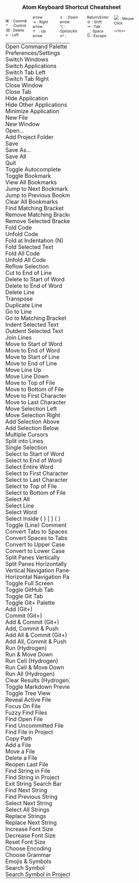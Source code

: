 <style>
  .col2 {
    columns: 2 200px;         /* number of columns & width in pixels*/
    -webkit-columns: 2 200px; /* chrome, safari */
    -moz-columns: 2 200px;    /* firefox */
  }
  .col3 {
    columns: 3 100px;
    -webkit-columns: 3 100px;
    -moz-columns: 3 100px;
  }

  .col4 {
    columns: 4 50px;
    -webkit-columns: 4 50px;
    -moz-columns: 4 50px;
  }

  .col5 {
    columns: 5 25px;
    -webkit-columns: 5 25px;
    -moz-columns: 5 25px;
  }

  table tr {
    border-collapse: collapse;
    white-space:nowrap;
  }

  table td {
   padding:0; margin:0;
   border-collapse: collapse;
 }
 body{ /* Normal  */
      font-size: 12px;
  }

  td {  /* Table  */
  font-size: 18px;

  }

</style>

<center>
<h2>Atom Keyboard Shortcut Cheatsheet</h2>
</center>


<div style="text-align: center;">
    <div style="display: inline-block; text-align: left">
      <div class="col5">

<!--More-->

⌘ &nbsp;: Comm&
</br>
⌃ &nbsp; : Control
</br>
⌫ : Delete
</br>
← : Left arrow
</br>
→ : Right arrow
</br>
↑ &nbsp; : Up arrow
</br>
↓ &nbsp; : Down arrow
</br>
⌥ : Option/Alt
</br>
↩ : Return/Enter
</br>
⇧ : Shift
</br>
⇥ : Tab
</br>
&nbsp;⎵ : Space
</br>
⎋ : Escape
</br>
![](http://tobiasahlin.com/static/cursors/default.png) : Mouse Click

    </div>
  </div>
</div>

<div class="col2">

|| |
|----------------------------------------|-----------|
| Open Command Palette                   | ⌘ ⇧ P     |
| Preferences/Settings                   | ⌘ ,       |
| Switch Windows                         | ⌘ `       |
| Switch Applications                    | ⌘ ⇥       |
| Switch Tab Left                        | ⌘ ⇧ {     |
| Switch Tab Right                       | ⌘ ⇧ }     |
| Close Window                           | ⌘ W       |
| Close Tab                              | ⌘ ⇧ W     |
| Hide Application                       | ⌘ H       |
| Hide Other Applications                | ⌥ ⌘ H     |
| Minimize Application                   | ⌘ M       |
| New File                               | ⌘ N       |
| New Window                             | ⌘ ⇧ N     |
| Open...                                | ⌘ O       |
| Add Project Folder                     | ⌘ ⇧ O     |
| Save                                   | ⌘ S       |
| Save As...                             | ⌘ ⇧ S     |
| Save All                               | ⌥ ⇧ S     |
| Quit                                   | ⌘ Q       |
| Toggle Autocomplete                    | ⌃ ␣       |
| Toggle Bookmark                        | ⌘ `F2`    |
| View All Bookmarks                     | ⌃ `F2`    |
| Jump to Next Bookmark                  | `F2`      |
| Jump to Previous Bookmark              | ⇧ `F2`    |
| Clear All Bookmarks                    |  ⌘ ⇧ `F2` |
| Find Matching Bracket                  | ⌃ M       |
| Remove Matching Bracket                | ^ ⌫       |
| Remove Selected Bracket                | ^ ]       |
| Fold Code                              | ⌥ ⌘ [     |
| Unfold Code                            | ⌥ ⌘ ]     |
| Fold at Indentation (N)                | ⌘ K ⌘ N   |
| Fold Selected Text                     | ⌥ ⌘ ⌃ F   |
| Fold All Code                          | ⌥ ⌘ {     |
| Unfold All Code                        | ⌥ ⌘ }     |
| Reflow Selection                       | ⌥ ⌘ Q     |
| Cut to End of Line                     | ⌃ K       |
| Delete to Start of Word                | ⌥ ⌫       |
| Delete to End of Word                  | ⌥ D       |
| Delete Line                            | ⌃ ⇧ K     |
| Transpose                              | ⌃ T       |
| Duplicate Line                         | ⌘ ⇧ D     |
| Go to Line                             | ⌃ G       |
| Go to Matching Bracket                 | ⌃ M       |
| Indent Selected Text                   | ⌘ ]       |
| Outdent Selected Text                  | ⌘ [       |
| Join Lines                             | ⌘ J       |
| Move to Start of Word                  | ⌥ B       |
| Move to End of Word                    | ⌥ F       |
| Move to Start of Line                  | ⌃ A       |
| Move to End of Line                    | ⌃ E       |
| Move Line Up                           | ⌘ ⌃ ↑     |
| Move Line Down                         | ⌘ ⌃ ↓     |
| Move to Top of File                    | ⌘ ↑       |
| Move to Bottom of File                 | ⌘ ↓       |
| Move to First Character                | ⌘ ←       |
| Move to Last Character                 | ⌘ →       |
| Move Selection Left                    | ⌘ ⌃  ←    |
| Move Selection Right                   | ⌘ ⌃  →    |
| Add Selection Above                    | ⌃ ⇧ ↑     |
| Add Selection Below                    | ⌃ ⇧ ↓     |
| Multiple Cursors                       | ⌥ ⌘ ![](http://tobiasahlin.com/static/cursors/default.png) |
| Split into Lines                       | ⌘ ⇧ L     |
| Single Selection                       | ⎋         |
| Select to Start of Word                | ⌥ ⇧ ←     |
| Select to End of Word                  | ⌥ ⇧ →     |
| Select Entire Word                     | ⌃ ⇧ W     |
| Select to First Character              | ⌘ ⇧ ←     |
| Select to Last Character               | ⌘ ⇧ →     |
| Select to Top of File                  | ⌘ ⇧ ↑     |
| Select to Bottom of File               | ⌘ ⇧ ↓     |
| Select All                             | ⌘ A       |
| Select Line                            | ⌘ L       |
| Select Word                            | ⌃ ⇧ W     |
| Select Inside { } [ ] ( )              | ⌃ ⌘ M     |
| Toggle (Line) Comment                  | ⌘ /       |
| Convert Tabs to Spaces                 | ⌥ ⌘ [     |
| Convert Spaces to Tabs                 | ⌥ ⌘ ]     |
| Convert to Upper Case                  | ⌘ K U     |
| Convert to Lower Case                  | ⌘ K L     |
| Split Panes Vertically                 | ⌘ K ↓     |
| Split Panes Horizontally               | ⌘ K →     |
| Vertical Navigation Panes              | ⌘ K ⌘ ↓   |
| Horizontal Navigation Panes            | ⌘ K ⌘ →   |
| Toggle Full Screen                     | ⌃ ⌘ F     |
| Toggle GitHub Tab                      | ⌃ ⇧ 8     |
| Toggle Git Tab                         | ⌃ ⇧ 9     |
| Toggle Git+ Palette                    | ⌘  ⇧ H    |
| Add (Git+)                             | ⌃ ⇧ A     |
| Commit (Git+)                          | ⌃ ⇧ C     |
| Add & Commit (Git+)                    | ⌃ ⇧ A, C  |
| Add, Commit & Push                     | ⌃ ⇧ A, Q  |
| Add All & Commit (Git+)                | ⌃ ⇧ A, A  |
| Add All, Commit & Push                 | ⌃ ⇧ A, P  |
| Run (Hydrogen)                         | ⌘  ↩      |   
| Run & Move Down                        | ⌘  ⇧      |   
| Run Cell (Hydrogen)                    | ⌥ ⌘ ↩     |   
| Run Cell & Move Down                   | ⌥ ⇧ ↩     |   
| Run All (Hydrogen)                     | ^ ⌘ ↩     |   
| Clear Results (Hydrogen)               | ⌥ ⌘ ⌫     |   
| Toggle Markdown Preview                | ⌃ ⇧ M     |
| Toggle Tree View                       | ⌘ \       |
| Reveal Active File                     | ⌘ ⇧ \     |
| Focus On File                          | ^ 0       |  
| Fuzzy Find Files                       | ⌘ T       |
| Find Open File                         | ⌘ B       |
| Find Uncommitted File                  | ⌘ ⇧ B     |
| Find File in Project                   | ⌘ P       |
| Copy Path                              | ⌃ ⇧ C     |
| Add a File                             | A         |
| Move a File                            | M         |
| Delete a File                          | ⌫         |
| Reopen Last File                       | ⌘ ⇧ T     |
| Find String in File                    | ⌘ F       |
| Find String in Project                 | ⇧ ⌘ F     |
| Exit String Search Bar                 |   ⎋       |
| Find Next String                       | ⌘ G       |
| Find Previous String                   | ⇧ ⌘ G     |
| Select Next String                     | ⌘ D       |
| Select All Strings                     | ⌃ ⌘ G     |
| Replace Strings                        | ⌥ ⌘ F     |
| Replace Next String                    | ⌥ ⌘ E     |
| Increase Font Size                     | ⌘ +       |
| Decrease Font Size                     | ⌘ -       |
| Reset Font Size                        | ⌘ 0       |
| Choose Encoding                        | ⌃ ⇧ U     |
| Choose Grammar                         | ⌃ ⇧ L     |
| Emojis & Symbols                       | ⌃ ⌘ ␣     |
| Search Symbol                          | ⌘ R       |
| Search Symbol in Project               | ⌘ ⇧ R     |

